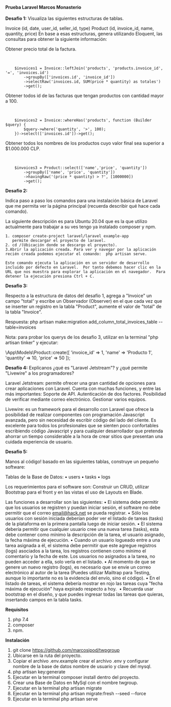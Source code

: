 <h4><b>Prueba Laravel Marcos Monasterio</b></h4>

<b>Desafio 1:</b>
Visualiza las siguientes estructuras de tablas.

Invoice (id, date, user_id, seller_id, type)
Product (id, invoice_id, name, quantity, price)
En base a esas estructuras, genera utilizando Eloquent, las consultas para obtener la siguiente información:

<p>Obtener precio total de la factura.</p><br>

        $invoices1 = Invoice::leftJoin('products', 'products.invoice_id', '=', 'invoices.id')
            ->groupBy(['invoices.id', 'invoice_id'])
            ->selectRaw('invoices.id, SUM(price * quantity) as totales')
            ->get();
    
<p>Obtener todos id de las facturas que tengan productos con cantidad mayor a 100.</p><br>

        $invoices2 = Invoice::whereHas('products', function (Builder $query) {
            $query->where('quantity', '>', 100);
        })->select(['invoices.id'])->get();

<p>Obtener todos los nombres de los productos cuyo valor final sea superior a $1.000.000 CLP.</p><br>

        $invoices3 = Product::select(['name','price', 'quantity'])
            ->groupBy(['name', 'price', 'quantity'])
            ->havingRaw('(price * quantity) > ?', [1000000])
            ->get();

<b>Desafio 2:</b>

Indica paso a paso los comandos para una instalación básica de Laravel que me permita ver la página principal (recuerda describir qué hace cada comando).

La siguiente descripción es para Ubuntu 20.04 que es la que utilizo actualmente para trabajar a su ves tengo ya instalado composer y npm.

    1. composer create-project laravel/laravel example-app
       permite descargar el proyecto de laravel.
    2. cd /(Ubicación donde se descargo el proyecto).
    3.Abrir la aplicación creada. Para ver y navegar por la aplicación recién creada podemos ejecutar el comando:  php artisan serve.

    Este comando ejecuta la aplicación en un servidor de desarrollo incluido por defecto en Laravel.  Por tanto debemos hacer clic en la URL que nos muestra para explorar la aplicación en el navegador.  Para detener la ejecución presiona Ctrl + C.

<b>Desafio 3:</b>

Respecto a la estructura de datos del desafío 1, agrega a "Invoice" un campo "total" y escribe un Observador (Observer) en el que cada vez que se inserter un registro en la tabla "Product", aumente el valor de "total" de la tabla "Invoice".

Respuesta: php artisan make:migration add_column_total_invoices_table --table=invoices

<p>Nota: para probar los querys de los desafio 3, utilizar en la terminal "php artisan tinker" y ejecutar:</p>

\App\Models\Product::create([
'invoice_id' => 1,
'name' => 'Producto 1',
'quantity' => 10,
'price' => 50
]);

<b>Desafío 4:</b>
Explícanos ¿qué es "Laravel Jetstream"? y ¿qué permite "Livewire" a los programadores?

Laravel Jetstream: permite ofrecer una gran cantidad de opciones para crear aplicaciones con Laravel. Cuenta con muchas funciones, y entre las más importantes:
Soporte de API.
Autenticación de dos factores.
Posibilidad de verificar mediante correo electrónico.
Gestionar varios equipos.

Livewire: es un framework para el desarrollo con Laravel que ofrece la posibilidad de realizar componentes con programación Javascript avanzada, pero sin necesidad de escribir código del lado del cliente.
Es excelente para todos los profesionales que se sienten poco confortables escribiendo código Javascript y para cualquier desarrollador que pretenda ahorrar un tiempo considerable a la hora de crear sitios que presentan una cuidada experiencia de usuario.

<b>Desafio 5:</b>

Manos al código! basado en las siguientes tablas, construye un pequeño software:

Tablas de la Base de Datos:
• users
• tasks
• logs

Los requerimientos para el software son:
Construir un CRUD, utilizar Bootstrap para el front y en las vistas el uso de Layouts en Blade.

Las funciones a desarrollar son las siguientes:
• El sistema debe permitir que los usuarios se registren y puedan iniciar sesión, el software no debe permitir que el correo email@hack.net se pueda registrar.
• Sólo los usuarios con sesión iniciada deberían poder ver el listado de tareas (tasks)  de la plataforma en la primera pantalla luego de iniciar sesión.
• El sistema debería permitir que cualquier usuario cree una nueva tarea (tasks), esta debe contener como mínimo la descripción de la tarea, el usuario asignado, la fecha máxima de ejecución.
• Cuando un usuario logueado entre a una tarea asignada a él, el sistema debe permitir que este agregue registros (logs) asociados a la tarea, los registros contienen como mínimo el comentario y la fecha de este. Los usuarios no asignados a la tarea, no pueden acceder a ella, solo verla en el listado.
• Al momento de que se genere un nuevo registro (logs), es necesario que se envíe un correo electrónico al autor de la tarea (Puedes utilizar Mailtrap para Testing, aunque lo importante no es la evidencia del envío, sino el código).
• En el listado de tareas, el sistema debería mostrar en rojo las tareas cuya "fecha máxima de ejecución" haya expirado respecto a hoy. 
• Recuerda usar bootstrap en el diseño, y que puedes ingresar todas las tareas que quieras, insertando campos en la tabla tasks.

<b>Requisitos</b>

1. php 7.4
2. composer
3. npm.

<b>Instalación</b>

1. git clone https://github.com/marcosipod/twpgroup
2. Ubicarse en la ruta del proyecto.
3. Copiar el archivo .env.example crear el archivo .env y configurar nombre de la base de datos nombre de usuario y clave del mysql.
4. php artisan key:generate
5. Ejecutar en la terminal composer install dentro del proyecto.
6. Crear una Base de Datos en MySql con el nombre twgroup.
7. Ejecutar en la terminal php artisan migrate
8. Ejecutar en la terminal php artisan migrate:fresh --seed --force
9. Ejecutar en la terminal php artisan serve

